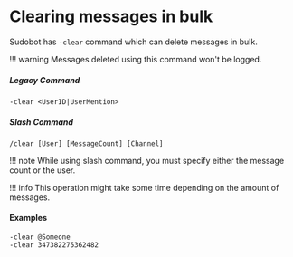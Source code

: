 # Clearing messages in bulk

Sudobot has `-clear` command which can delete messages in bulk.

!!! warning
    Messages deleted using this command won't be logged.

##### Legacy Command
```
-clear <UserID|UserMention>
```

##### Slash Command
```
/clear [User] [MessageCount] [Channel]
```

!!! note
    While using slash command, you must specify either the message count or the user.

!!! info
    This operation might take some time depending on the amount of messages.

#### Examples

```
-clear @Someone
-clear 347382275362482
```
